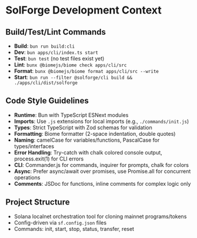 # SolForge Development Context

## Build/Test/Lint Commands
- **Build**: `bun run build:cli`
- **Dev**: `bun apps/cli/index.ts start`
- **Test**: `bun test` (no test files exist yet)
- **Lint**: `bunx @biomejs/biome check apps/cli/src`
- **Format**: `bunx @biomejs/biome format apps/cli/src --write`
- **Start**: `bun run --filter @solforge/cli build && ./apps/cli/dist/solforge`

## Code Style Guidelines
- **Runtime**: Bun with TypeScript ESNext modules
- **Imports**: Use `.js` extensions for local imports (e.g., `./commands/init.js`)
- **Types**: Strict TypeScript with Zod schemas for validation
- **Formatting**: Biome formatter (2-space indentation, double quotes)
- **Naming**: camelCase for variables/functions, PascalCase for types/interfaces
- **Error Handling**: Try-catch with chalk colored console output, process.exit(1) for CLI errors
- **CLI**: Commander.js for commands, inquirer for prompts, chalk for colors
- **Async**: Prefer async/await over promises, use Promise.all for concurrent operations
- **Comments**: JSDoc for functions, inline comments for complex logic only

## Project Structure
- Solana localnet orchestration tool for cloning mainnet programs/tokens
- Config-driven via `sf.config.json` files
- Commands: init, start, stop, status, transfer, reset